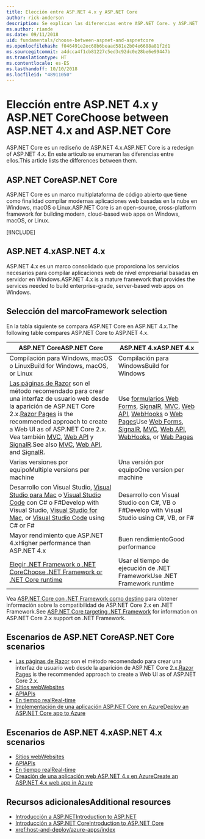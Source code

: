 ```yaml
---
title: Elección entre ASP.NET 4.x y ASP.NET Core
author: rick-anderson
description: Se explican las diferencias entre ASP.NET Core. y ASP.NET 4.x, y cómo elegir entre ellos.
ms.author: riande
ms.date: 09/11/2018
uid: fundamentals/choose-between-aspnet-and-aspnetcore
ms.openlocfilehash: f046491e2ec68b6beaad581e2b04e6688a81f2d1
ms.sourcegitcommit: a4dcca4f1cb81227c5ed3c92dc0e28be6e99447b
ms.translationtype: HT
ms.contentlocale: es-ES
ms.lasthandoff: 10/10/2018
ms.locfileid: "48911050"
---
```

# <a name="choose-between-aspnet-4x-and-aspnet-core"></a><span data-ttu-id="0044b-103">Elección entre ASP.NET 4.x y ASP.NET Core</span><span class="sxs-lookup"><span data-stu-id="0044b-103">Choose between ASP.NET 4.x and ASP.NET Core</span></span>

<span data-ttu-id="0044b-104">ASP.NET Core es un rediseño de ASP.NET 4.x.</span><span class="sxs-lookup"><span data-stu-id="0044b-104">ASP.NET Core is a redesign of ASP.NET 4.x.</span></span> <span data-ttu-id="0044b-105">En este artículo se enumeran las diferencias entre ellos.</span><span class="sxs-lookup"><span data-stu-id="0044b-105">This article lists the differences between them.</span></span>

## <a name="aspnet-core"></a><span data-ttu-id="0044b-106">ASP.NET Core</span><span class="sxs-lookup"><span data-stu-id="0044b-106">ASP.NET Core</span></span>

<span data-ttu-id="0044b-107">ASP.NET Core es un marco multiplataforma de código abierto que tiene como finalidad compilar modernas aplicaciones web basadas en la nube en Windows, macOS o Linux.</span><span class="sxs-lookup"><span data-stu-id="0044b-107">ASP.NET Core is an open-source, cross-platform framework for building modern, cloud-based web apps on Windows, macOS, or Linux.</span></span>

[!INCLUDE[](~/includes/benefits.md)]

## <a name="aspnet-4x"></a><span data-ttu-id="0044b-108">ASP.NET 4.x</span><span class="sxs-lookup"><span data-stu-id="0044b-108">ASP.NET 4.x</span></span>

<span data-ttu-id="0044b-109">ASP.NET 4.x es un marco consolidado que proporciona los servicios necesarios para compilar aplicaciones web de nivel empresarial basadas en servidor en Windows.</span><span class="sxs-lookup"><span data-stu-id="0044b-109">ASP.NET 4.x is a mature framework that provides the services needed to build enterprise-grade, server-based web apps on Windows.</span></span>

## <a name="framework-selection"></a><span data-ttu-id="0044b-110">Selección del marco</span><span class="sxs-lookup"><span data-stu-id="0044b-110">Framework selection</span></span>

<span data-ttu-id="0044b-111">En la tabla siguiente se compara ASP.NET Core en ASP.NET 4.x.</span><span class="sxs-lookup"><span data-stu-id="0044b-111">The following table compares ASP.NET Core to ASP.NET 4.x.</span></span>

| <span data-ttu-id="0044b-112">ASP.NET Core</span><span class="sxs-lookup"><span data-stu-id="0044b-112">ASP.NET Core</span></span> | <span data-ttu-id="0044b-113">ASP.NET 4.x</span><span class="sxs-lookup"><span data-stu-id="0044b-113">ASP.NET 4.x</span></span> |
|---|---|
|<span data-ttu-id="0044b-114">Compilación para Windows, macOS o Linux</span><span class="sxs-lookup"><span data-stu-id="0044b-114">Build for Windows, macOS, or Linux</span></span>|<span data-ttu-id="0044b-115">Compilación para Windows</span><span class="sxs-lookup"><span data-stu-id="0044b-115">Build for Windows</span></span>|
|<span data-ttu-id="0044b-116">[Las páginas de Razor](xref:razor-pages/index) son el método recomendado para crear una interfaz de usuario web desde la aparición de ASP.NET Core 2.x.</span><span class="sxs-lookup"><span data-stu-id="0044b-116">[Razor Pages](xref:razor-pages/index) is the recommended approach to create a Web UI as of ASP.NET Core 2.x.</span></span> <span data-ttu-id="0044b-117">Vea también [MVC](xref:mvc/overview), [Web API](xref:tutorials/first-web-api) y [SignalR](xref:signalr/introduction).</span><span class="sxs-lookup"><span data-stu-id="0044b-117">See also [MVC](xref:mvc/overview), [Web API](xref:tutorials/first-web-api), and [SignalR](xref:signalr/introduction).</span></span>|<span data-ttu-id="0044b-118">Use [formularios Web Forms](/aspnet/web-forms), [SignalR](/aspnet/signalr), [MVC](/aspnet/mvc), [Web API](/aspnet/web-api/), [WebHooks](/aspnet/webhooks/) o [Web Pages](/aspnet/web-pages)</span><span class="sxs-lookup"><span data-stu-id="0044b-118">Use [Web Forms](/aspnet/web-forms), [SignalR](/aspnet/signalr), [MVC](/aspnet/mvc), [Web API](/aspnet/web-api/), [WebHooks](/aspnet/webhooks/), or [Web Pages](/aspnet/web-pages)</span></span>|
|<span data-ttu-id="0044b-119">Varias versiones por equipo</span><span class="sxs-lookup"><span data-stu-id="0044b-119">Multiple versions per machine</span></span>|<span data-ttu-id="0044b-120">Una versión por equipo</span><span class="sxs-lookup"><span data-stu-id="0044b-120">One version per machine</span></span>|
|<span data-ttu-id="0044b-121">Desarrollo con Visual Studio, [Visual Studio para Mac](https://www.visualstudio.com/vs/visual-studio-mac/) o [Visual Studio Code](https://code.visualstudio.com/) con C# o F#</span><span class="sxs-lookup"><span data-stu-id="0044b-121">Develop with Visual Studio, [Visual Studio for Mac](https://www.visualstudio.com/vs/visual-studio-mac/), or [Visual Studio Code](https://code.visualstudio.com/) using C# or F#</span></span>|<span data-ttu-id="0044b-122">Desarrollo con Visual Studio con C#, VB o F#</span><span class="sxs-lookup"><span data-stu-id="0044b-122">Develop with Visual Studio using C#, VB, or F#</span></span>|
|<span data-ttu-id="0044b-123">Mayor rendimiento que ASP.NET 4.x</span><span class="sxs-lookup"><span data-stu-id="0044b-123">Higher performance than ASP.NET 4.x</span></span>|<span data-ttu-id="0044b-124">Buen rendimiento</span><span class="sxs-lookup"><span data-stu-id="0044b-124">Good performance</span></span>|
|[<span data-ttu-id="0044b-125">Elegir .NET Framework o .NET Core</span><span class="sxs-lookup"><span data-stu-id="0044b-125">Choose .NET Framework or .NET Core runtime</span></span>](/dotnet/articles/standard/choosing-core-framework-server)|<span data-ttu-id="0044b-126">Usar el tiempo de ejecución de .NET Framework</span><span class="sxs-lookup"><span data-stu-id="0044b-126">Use .NET Framework runtime</span></span>|

<span data-ttu-id="0044b-127">Vea [ASP.NET Core con .NET Framework como destino](xref:index#target-framework) para obtener información sobre la compatibilidad de ASP.NET Core 2.x en .NET Framework.</span><span class="sxs-lookup"><span data-stu-id="0044b-127">See [ASP.NET Core targeting .NET Framework](xref:index#target-framework) for information on ASP.NET Core 2.x support on .NET Framework.</span></span>

## <a name="aspnet-core-scenarios"></a><span data-ttu-id="0044b-128">Escenarios de ASP.NET Core</span><span class="sxs-lookup"><span data-stu-id="0044b-128">ASP.NET Core scenarios</span></span>

* <span data-ttu-id="0044b-129">[Las páginas de Razor](xref:razor-pages/index) son el método recomendado para crear una interfaz de usuario web desde la aparición de ASP.NET Core 2.x.</span><span class="sxs-lookup"><span data-stu-id="0044b-129">[Razor Pages](xref:razor-pages/index) is the recommended approach to create a Web UI as of ASP.NET Core 2.x.</span></span>
* [<span data-ttu-id="0044b-130">Sitios web</span><span class="sxs-lookup"><span data-stu-id="0044b-130">Websites</span></span>](xref:tutorials/first-mvc-app/index)
* [<span data-ttu-id="0044b-131">API</span><span class="sxs-lookup"><span data-stu-id="0044b-131">APIs</span></span>](xref:tutorials/first-web-api)
* [<span data-ttu-id="0044b-132">En tiempo real</span><span class="sxs-lookup"><span data-stu-id="0044b-132">Real-time</span></span>](xref:signalr/index)
* [<span data-ttu-id="0044b-133">Implementación de una aplicación ASP.NET Core en Azure</span><span class="sxs-lookup"><span data-stu-id="0044b-133">Deploy an ASP.NET Core app to Azure</span></span>](/azure/app-service/app-service-web-get-started-dotnet)

## <a name="aspnet-4x-scenarios"></a><span data-ttu-id="0044b-134">Escenarios de ASP.NET 4.x</span><span class="sxs-lookup"><span data-stu-id="0044b-134">ASP.NET 4.x scenarios</span></span>

* [<span data-ttu-id="0044b-135">Sitios web</span><span class="sxs-lookup"><span data-stu-id="0044b-135">Websites</span></span>](/aspnet/mvc)
* [<span data-ttu-id="0044b-136">API</span><span class="sxs-lookup"><span data-stu-id="0044b-136">APIs</span></span>](/aspnet/web-api)
* [<span data-ttu-id="0044b-137">En tiempo real</span><span class="sxs-lookup"><span data-stu-id="0044b-137">Real-time</span></span>](/aspnet/signalr)
* [<span data-ttu-id="0044b-138">Creación de una aplicación web ASP.NET 4.x en Azure</span><span class="sxs-lookup"><span data-stu-id="0044b-138">Create an ASP.NET 4.x web app in Azure</span></span>](/azure/app-service/app-service-web-get-started-dotnet-framework)

## <a name="additional-resources"></a><span data-ttu-id="0044b-139">Recursos adicionales</span><span class="sxs-lookup"><span data-stu-id="0044b-139">Additional resources</span></span>

* [<span data-ttu-id="0044b-140">Introducción a ASP.NET</span><span class="sxs-lookup"><span data-stu-id="0044b-140">Introduction to ASP.NET</span></span>](/aspnet/overview)
* [<span data-ttu-id="0044b-141">Introducción a ASP.NET Core</span><span class="sxs-lookup"><span data-stu-id="0044b-141">Introduction to ASP.NET Core</span></span>](xref:index)
* <xref:host-and-deploy/azure-apps/index>
